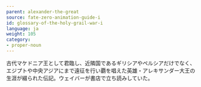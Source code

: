 ```yaml
---
parent: alexander-the-great
source: fate-zero-animation-guide-i
id: glossary-of-the-holy-grail-war-i
language: ja
weight: 105
category:
- proper-noun
---
```


古代マケドニア王として君臨し、近隣国であるギリシアやペルシアだけでなく、エジプトや中央アジアにまで遠征を行い覇を唱えた英雄・アレキサンダー大王の生涯が綴られた伝記。ウェイバーが書店で立ち読みしていた。
